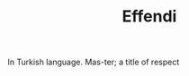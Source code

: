 ---
title: Effendi
letter: E
permalink: "/definitions/bld-effendi.html"
body: In Turkish language. Mas-ter; a title of respect
published_at: '2018-07-07'
source: Black's Law Dictionary 2nd Ed (1910)
layout: post
---